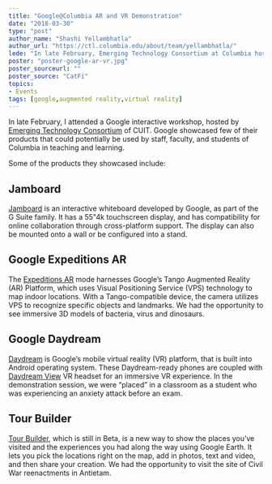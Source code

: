 ```yaml
---
title: "Google@Columbia AR and VR Demonstration"
date: "2018-03-30"
type: "post"
author_name: "Shashi Yellambhatla"
author_url: "https://ctl.columbia.edu/about/team/yellambhatla/"
lede: "In late February, Emerging Technology Consortium at Columbia hosted an interactive workshop featuring Google AR and VR technologies. Google showcased a few of their products that could potentially be implemented in teaching and learning."
poster: "poster-google-ar-vr.jpg"
poster_sourceurl: ""
poster_source: "CatFi"
topics: 
- Events
tags: [google,augmented reality,virtual reality]
---
```


In late February, I attended a Google interactive workshop, hosted by [Emerging Technology Consortium](https://confluence.columbia.edu/confluence/display/ETC/) of CUIT. Google showcased few of their products that could potentially be used by staff, faculty, and students of Columbia in teaching and learning.

Some of the products they showcased include:

## Jamboard
[Jamboard](https://gsuite.google.com/products/jamboard/) is an interactive whiteboard developed by Google, as part of the G Suite family. It has a 55"4k touchscreen display, and has compatibility for online collaboration through cross-platform support. The display can also be mounted onto a wall or be configured into a stand.

## Google Expeditions AR
The [Expeditions AR](https://edu.google.com/expeditions/ar/) mode harnesses Google’s Tango Augmented Reality (AR) Platform, which uses Visual Positioning Service (VPS) technology to map indoor locations. With a Tango-compatible device, the camera utilizes VPS to recognize specific objects and landmarks. We had the opportunity to see immersive 3D models of bacteria, virus and dinosaurs.

## Google Daydream
[Daydream](https://vr.google.com/daydream/) is Google’s mobile virtual reality (VR) platform, that is built into Android operating system. These Daydream-ready phones are coupled with [Daydream View](https://vr.google.com/daydream/smartphonevr/) VR headset for an immersive VR experience. In the demonstration session, we were “placed” in a classroom as a student who was experiencing an anxiety attack before an exam.

## Tour Builder
[Tour Builder](https://tourbuilder.withgoogle.com), which is still in Beta, is a new way to show the places you’ve visited and the experiences you had along the way using Google Earth. It lets you pick the locations right on the map, add in photos, text and video, and then share your creation. We had the opportunity to visit the site of Civil War reenactments in Antietam.
